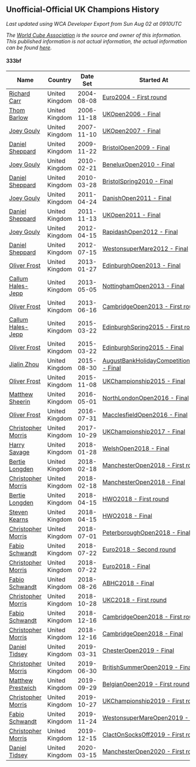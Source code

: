 ## Unofficial-Official UK Champions History

*Last updated using WCA Developer Export from Sun Aug 02 at 0910UTC*

*The [World Cube Association](https://www.worldcubeassociation.org) is the source and owner of this information. This published information is not actual information, the actual information can be found [here](https://www.worldcubeassociation.org/results).*

#### 333bf

|Name|Country|Date Set|Started At|Ended At|Days Held|  
|--|--|--|--|--|--|  
|[Richard Carr](https://www.worldcubeassociation.org/persons/2004CARR01)|United Kingdom|2004-08-08|[Euro2004 - First round](https://www.worldcubeassociation.org/competitions/Euro2004/results/all#e333bf_1)|1 year after [Euro2004](https://www.worldcubeassociation.org/competitions/Euro2004/results/all#e333bf_1)|365|  
|[Thom Barlow](https://www.worldcubeassociation.org/persons/2006BARL01)|United Kingdom|2006-11-18|[UKOpen2006 - Final](https://www.worldcubeassociation.org/competitions/UKOpen2006/results/all#e333bf_f)|[UKOpen2007 - Final](https://www.worldcubeassociation.org/competitions/UKOpen2007/results/all#e333bf_f)|357|  
|[Joey Gouly](https://www.worldcubeassociation.org/persons/2007GOUL01)|United Kingdom|2007-11-10|[UKOpen2007 - Final](https://www.worldcubeassociation.org/competitions/UKOpen2007/results/all#e333bf_f)|[BristolOpen2009 - Final](https://www.worldcubeassociation.org/competitions/BristolOpen2009/results/all#e333bf_c)|743|  
|[Daniel Sheppard](https://www.worldcubeassociation.org/persons/2009SHEP01)|United Kingdom|2009-11-22|[BristolOpen2009 - Final](https://www.worldcubeassociation.org/competitions/BristolOpen2009/results/all#e333bf_c)|[BeneluxOpen2010 - Final](https://www.worldcubeassociation.org/competitions/BeneluxOpen2010/results/all#e333bf_c)|91|  
|[Joey Gouly](https://www.worldcubeassociation.org/persons/2007GOUL01)|United Kingdom|2010-02-21|[BeneluxOpen2010 - Final](https://www.worldcubeassociation.org/competitions/BeneluxOpen2010/results/all#e333bf_c)|[BristolSpring2010 - Final](https://www.worldcubeassociation.org/competitions/BristolSpring2010/results/all#e333bf_c)|35|  
|[Daniel Sheppard](https://www.worldcubeassociation.org/persons/2009SHEP01)|United Kingdom|2010-03-28|[BristolSpring2010 - Final](https://www.worldcubeassociation.org/competitions/BristolSpring2010/results/all#e333bf_c)|[DanishOpen2011 - Final](https://www.worldcubeassociation.org/competitions/DanishOpen2011/results/all#e333bf_f)|392|  
|[Joey Gouly](https://www.worldcubeassociation.org/persons/2007GOUL01)|United Kingdom|2011-04-24|[DanishOpen2011 - Final](https://www.worldcubeassociation.org/competitions/DanishOpen2011/results/all#e333bf_f)|[UKOpen2011 - Final](https://www.worldcubeassociation.org/competitions/UKOpen2011/results/all#e333bf_c)|203|  
|[Daniel Sheppard](https://www.worldcubeassociation.org/persons/2009SHEP01)|United Kingdom|2011-11-13|[UKOpen2011 - Final](https://www.worldcubeassociation.org/competitions/UKOpen2011/results/all#e333bf_c)|[RapidashOpen2012 - Final](https://www.worldcubeassociation.org/competitions/RapidashOpen2012/results/all#e333bf_c)|154|  
|[Joey Gouly](https://www.worldcubeassociation.org/persons/2007GOUL01)|United Kingdom|2012-04-15|[RapidashOpen2012 - Final](https://www.worldcubeassociation.org/competitions/RapidashOpen2012/results/all#e333bf_c)|[WestonsuperMare2012 - Final](https://www.worldcubeassociation.org/competitions/WestonsuperMare2012/results/all#e333bf_f)|91|  
|[Daniel Sheppard](https://www.worldcubeassociation.org/persons/2009SHEP01)|United Kingdom|2012-07-15|[WestonsuperMare2012 - Final](https://www.worldcubeassociation.org/competitions/WestonsuperMare2012/results/all#e333bf_f)|[EdinburghOpen2013 - Final](https://www.worldcubeassociation.org/competitions/EdinburghOpen2013/results/all#e333bf_c)|196|  
|[Oliver Frost](https://www.worldcubeassociation.org/persons/2012FROS01)|United Kingdom|2013-01-27|[EdinburghOpen2013 - Final](https://www.worldcubeassociation.org/competitions/EdinburghOpen2013/results/all#e333bf_c)|[NottinghamOpen2013 - Final](https://www.worldcubeassociation.org/competitions/NottinghamOpen2013/results/all#e333bf_c)|98|  
|[Callum Hales-Jepp](https://www.worldcubeassociation.org/persons/2012HALE01)|United Kingdom|2013-05-05|[NottinghamOpen2013 - Final](https://www.worldcubeassociation.org/competitions/NottinghamOpen2013/results/all#e333bf_c)|[CambridgeOpen2013 - First round](https://www.worldcubeassociation.org/competitions/CambridgeOpen2013/results/all#e333bf_1)|42|  
|[Oliver Frost](https://www.worldcubeassociation.org/persons/2012FROS01)|United Kingdom|2013-06-16|[CambridgeOpen2013 - First round](https://www.worldcubeassociation.org/competitions/CambridgeOpen2013/results/all#e333bf_1)|[EdinburghSpring2015 - First round](https://www.worldcubeassociation.org/competitions/EdinburghSpring2015/results/all#e333bf_1)|644|  
|[Callum Hales-Jepp](https://www.worldcubeassociation.org/persons/2012HALE01)|United Kingdom|2015-03-22|[EdinburghSpring2015 - First round](https://www.worldcubeassociation.org/competitions/EdinburghSpring2015/results/all#e333bf_1)|[EdinburghSpring2015 - Final](https://www.worldcubeassociation.org/competitions/EdinburghSpring2015/results/all#e333bf_f)|0|  
|[Oliver Frost](https://www.worldcubeassociation.org/persons/2012FROS01)|United Kingdom|2015-03-22|[EdinburghSpring2015 - Final](https://www.worldcubeassociation.org/competitions/EdinburghSpring2015/results/all#e333bf_f)|[AugustBankHolidayCompetition2015 - Final](https://www.worldcubeassociation.org/competitions/AugustBankHolidayCompetition2015/results/all#e333bf_f)|161|  
|[Jialin Zhou](https://www.worldcubeassociation.org/persons/2013ZHOU19)|United Kingdom|2015-08-30|[AugustBankHolidayCompetition2015 - Final](https://www.worldcubeassociation.org/competitions/AugustBankHolidayCompetition2015/results/all#e333bf_f)|[UKChampionship2015 - Final](https://www.worldcubeassociation.org/competitions/UKChampionship2015/results/all#e333bf_f)|70|  
|[Oliver Frost](https://www.worldcubeassociation.org/persons/2012FROS01)|United Kingdom|2015-11-08|[UKChampionship2015 - Final](https://www.worldcubeassociation.org/competitions/UKChampionship2015/results/all#e333bf_f)|[NorthLondonOpen2016 - Final](https://www.worldcubeassociation.org/competitions/NorthLondonOpen2016/results/all#e333bf_f)|175|  
|[Matthew Sheerin](https://www.worldcubeassociation.org/persons/2009SHEE01)|United Kingdom|2016-05-01|[NorthLondonOpen2016 - Final](https://www.worldcubeassociation.org/competitions/NorthLondonOpen2016/results/all#e333bf_f)|[MacclesfieldOpen2016 - Final](https://www.worldcubeassociation.org/competitions/MacclesfieldOpen2016/results/all#e333bf_f)|91|  
|[Oliver Frost](https://www.worldcubeassociation.org/persons/2012FROS01)|United Kingdom|2016-07-31|[MacclesfieldOpen2016 - Final](https://www.worldcubeassociation.org/competitions/MacclesfieldOpen2016/results/all#e333bf_f)|[UKChampionship2017 - Final](https://www.worldcubeassociation.org/competitions/UKChampionship2017/results/all#e333bf_f)|455|  
|[Christopher Morris](https://www.worldcubeassociation.org/persons/2013MORR03)|United Kingdom|2017-10-29|[UKChampionship2017 - Final](https://www.worldcubeassociation.org/competitions/UKChampionship2017/results/all#e333bf_f)|[WelshOpen2018 - Final](https://www.worldcubeassociation.org/competitions/WelshOpen2018/results/all#e333bf_f)|91|  
|[Harry Savage](https://www.worldcubeassociation.org/persons/2013SAVA01)|United Kingdom|2018-01-28|[WelshOpen2018 - Final](https://www.worldcubeassociation.org/competitions/WelshOpen2018/results/all#e333bf_f)|[ManchesterOpen2018 - First round](https://www.worldcubeassociation.org/competitions/ManchesterOpen2018/results/all#e333bf_1)|21|  
|[Bertie Longden](https://www.worldcubeassociation.org/persons/2014LONG06)|United Kingdom|2018-02-18|[ManchesterOpen2018 - First round](https://www.worldcubeassociation.org/competitions/ManchesterOpen2018/results/all#e333bf_1)|[ManchesterOpen2018 - Final](https://www.worldcubeassociation.org/competitions/ManchesterOpen2018/results/all#e333bf_f)|0|  
|[Christopher Morris](https://www.worldcubeassociation.org/persons/2013MORR03)|United Kingdom|2018-02-18|[ManchesterOpen2018 - Final](https://www.worldcubeassociation.org/competitions/ManchesterOpen2018/results/all#e333bf_f)|[HWO2018 - First round](https://www.worldcubeassociation.org/competitions/HWO2018/results/all#e333bf_1)|56|  
|[Bertie Longden](https://www.worldcubeassociation.org/persons/2014LONG06)|United Kingdom|2018-04-15|[HWO2018 - First round](https://www.worldcubeassociation.org/competitions/HWO2018/results/all#e333bf_1)|[HWO2018 - Final](https://www.worldcubeassociation.org/competitions/HWO2018/results/all#e333bf_f)|0|  
|[Steven Kearns](https://www.worldcubeassociation.org/persons/2015KEAR01)|United Kingdom|2018-04-15|[HWO2018 - Final](https://www.worldcubeassociation.org/competitions/HWO2018/results/all#e333bf_f)|[PeterboroughOpen2018 - Final](https://www.worldcubeassociation.org/competitions/PeterboroughOpen2018/results/all#e333bf_f)|77|  
|[Christopher Morris](https://www.worldcubeassociation.org/persons/2013MORR03)|United Kingdom|2018-07-01|[PeterboroughOpen2018 - Final](https://www.worldcubeassociation.org/competitions/PeterboroughOpen2018/results/all#e333bf_f)|[Euro2018 - Second round](https://www.worldcubeassociation.org/competitions/Euro2018/results/all#e333bf_2)|21|  
|[Fabio Schwandt](https://www.worldcubeassociation.org/persons/2014SCHW02)|United Kingdom|2018-07-22|[Euro2018 - Second round](https://www.worldcubeassociation.org/competitions/Euro2018/results/all#e333bf_2)|[Euro2018 - Final](https://www.worldcubeassociation.org/competitions/Euro2018/results/all#e333bf_f)|0|  
|[Christopher Morris](https://www.worldcubeassociation.org/persons/2013MORR03)|United Kingdom|2018-07-22|[Euro2018 - Final](https://www.worldcubeassociation.org/competitions/Euro2018/results/all#e333bf_f)|[ABHC2018 - Final](https://www.worldcubeassociation.org/competitions/ABHC2018/results/all#e333bf_f)|35|  
|[Fabio Schwandt](https://www.worldcubeassociation.org/persons/2014SCHW02)|United Kingdom|2018-08-26|[ABHC2018 - Final](https://www.worldcubeassociation.org/competitions/ABHC2018/results/all#e333bf_f)|[UKC2018 - First round](https://www.worldcubeassociation.org/competitions/UKC2018/results/all#e333bf_1)|63|  
|[Christopher Morris](https://www.worldcubeassociation.org/persons/2013MORR03)|United Kingdom|2018-10-28|[UKC2018 - First round](https://www.worldcubeassociation.org/competitions/UKC2018/results/all#e333bf_1)|[CambridgeOpen2018 - First round](https://www.worldcubeassociation.org/competitions/CambridgeOpen2018/results/all#e333bf_1)|49|  
|[Fabio Schwandt](https://www.worldcubeassociation.org/persons/2014SCHW02)|United Kingdom|2018-12-16|[CambridgeOpen2018 - First round](https://www.worldcubeassociation.org/competitions/CambridgeOpen2018/results/all#e333bf_1)|[CambridgeOpen2018 - Final](https://www.worldcubeassociation.org/competitions/CambridgeOpen2018/results/all#e333bf_f)|0|  
|[Christopher Morris](https://www.worldcubeassociation.org/persons/2013MORR03)|United Kingdom|2018-12-16|[CambridgeOpen2018 - Final](https://www.worldcubeassociation.org/competitions/CambridgeOpen2018/results/all#e333bf_f)|[ChesterOpen2019 - Final](https://www.worldcubeassociation.org/competitions/ChesterOpen2019/results/all#e333bf_f)|105|  
|[Daniel Tidsey](https://www.worldcubeassociation.org/persons/2016TIDS01)|United Kingdom|2019-03-31|[ChesterOpen2019 - Final](https://www.worldcubeassociation.org/competitions/ChesterOpen2019/results/all#e333bf_f)|[BritishSummerOpen2019 - Final](https://www.worldcubeassociation.org/competitions/BritishSummerOpen2019/results/all#e333bf_f)|91|  
|[Christopher Morris](https://www.worldcubeassociation.org/persons/2013MORR03)|United Kingdom|2019-06-30|[BritishSummerOpen2019 - Final](https://www.worldcubeassociation.org/competitions/BritishSummerOpen2019/results/all#e333bf_f)|[BelgianOpen2019 - First round](https://www.worldcubeassociation.org/competitions/BelgianOpen2019/results/all#e333bf_1)|91|  
|[Matthew Prestwich](https://www.worldcubeassociation.org/persons/2016PRES04)|United Kingdom|2019-09-29|[BelgianOpen2019 - First round](https://www.worldcubeassociation.org/competitions/BelgianOpen2019/results/all#e333bf_1)|[UKChampionship2019 - First round](https://www.worldcubeassociation.org/competitions/UKChampionship2019/results/all#e333bf_1)|28|  
|[Christopher Morris](https://www.worldcubeassociation.org/persons/2013MORR03)|United Kingdom|2019-10-27|[UKChampionship2019 - First round](https://www.worldcubeassociation.org/competitions/UKChampionship2019/results/all#e333bf_1)|[WestonsuperMareOpen2019 - Final](https://www.worldcubeassociation.org/competitions/WestonsuperMareOpen2019/results/all#e333bf_f)|28|  
|[Fabio Schwandt](https://www.worldcubeassociation.org/persons/2014SCHW02)|United Kingdom|2019-11-24|[WestonsuperMareOpen2019 - Final](https://www.worldcubeassociation.org/competitions/WestonsuperMareOpen2019/results/all#e333bf_f)|[ClactOnSocksOff2019 - First round](https://www.worldcubeassociation.org/competitions/ClactOnSocksOff2019/results/all#e333bf_1)|21|  
|[Christopher Morris](https://www.worldcubeassociation.org/persons/2013MORR03)|United Kingdom|2019-12-15|[ClactOnSocksOff2019 - First round](https://www.worldcubeassociation.org/competitions/ClactOnSocksOff2019/results/all#e333bf_1)|[ManchesterOpen2020 - First round](https://www.worldcubeassociation.org/competitions/ManchesterOpen2020/results/all#e333bf_1)|91|  
|[Daniel Tidsey](https://www.worldcubeassociation.org/persons/2016TIDS01)|United Kingdom|2020-03-15|[ManchesterOpen2020 - First round](https://www.worldcubeassociation.org/competitions/ManchesterOpen2020/results/all#e333bf_1)|Ongoing|140|  
